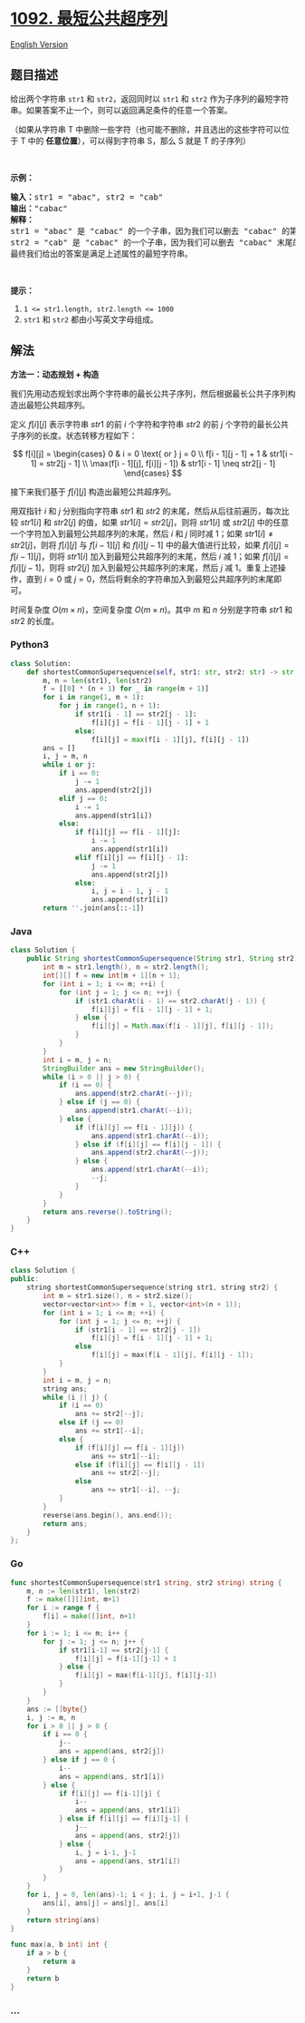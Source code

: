 # [1092. 最短公共超序列](https://leetcode.cn/problems/shortest-common-supersequence)

[English Version](/solution/1000-1099/1092.Shortest%20Common%20Supersequence/README_EN.md)

## 题目描述

<!-- 这里写题目描述 -->

<p>给出两个字符串&nbsp;<code>str1</code> 和&nbsp;<code>str2</code>，返回同时以&nbsp;<code>str1</code>&nbsp;和&nbsp;<code>str2</code>&nbsp;作为子序列的最短字符串。如果答案不止一个，则可以返回满足条件的任意一个答案。</p>

<p>（如果从字符串 T 中删除一些字符（也可能不删除，并且选出的这些字符可以位于 T 中的&nbsp;<strong>任意位置</strong>），可以得到字符串 S，那么&nbsp;S 就是&nbsp;T 的子序列）</p>

<p>&nbsp;</p>

<p><strong>示例：</strong></p>

<pre><strong>输入：</strong>str1 = &quot;abac&quot;, str2 = &quot;cab&quot;
<strong>输出：</strong>&quot;cabac&quot;
<strong>解释：</strong>
str1 = &quot;abac&quot; 是 &quot;cabac&quot; 的一个子串，因为我们可以删去 &quot;cabac&quot; 的第一个 &quot;c&quot;得到 &quot;abac&quot;。 
str2 = &quot;cab&quot; 是 &quot;cabac&quot; 的一个子串，因为我们可以删去 &quot;cabac&quot; 末尾的 &quot;ac&quot; 得到 &quot;cab&quot;。
最终我们给出的答案是满足上述属性的最短字符串。
</pre>

<p>&nbsp;</p>

<p><strong>提示：</strong></p>

<ol>
	<li><code>1 &lt;= str1.length, str2.length &lt;= 1000</code></li>
	<li><code>str1</code> 和&nbsp;<code>str2</code>&nbsp;都由小写英文字母组成。</li>
</ol>

## 解法

<!-- 这里可写通用的实现逻辑 -->

**方法一：动态规划 + 构造**

我们先用动态规划求出两个字符串的最长公共子序列，然后根据最长公共子序列构造出最短公共超序列。

定义 $f[i][j]$ 表示字符串 $str1$ 的前 $i$ 个字符和字符串 $str2$ 的前 $j$ 个字符的最长公共子序列的长度。状态转移方程如下：

$$
f[i][j] =
\begin{cases}
0 & i = 0 \text{ or } j = 0 \\
f[i - 1][j - 1] + 1 & str1[i - 1] = str2[j - 1] \\
\max(f[i - 1][j], f[i][j - 1]) & str1[i - 1] \neq str2[j - 1]
\end{cases}
$$

接下来我们基于 $f[i][j]$ 构造出最短公共超序列。

用双指针 $i$ 和 $j$ 分别指向字符串 $str1$ 和 $str2$ 的末尾，然后从后往前遍历，每次比较 $str1[i]$ 和 $str2[j]$ 的值，如果 $str1[i] = str2[j]$，则将 $str1[i]$ 或 $str2[j]$ 中的任意一个字符加入到最短公共超序列的末尾，然后 $i$ 和 $j$ 同时减 1；如果 $str1[i] \neq str2[j]$，则将 $f[i][j]$ 与 $f[i - 1][j]$ 和 $f[i][j - 1]$ 中的最大值进行比较，如果 $f[i][j] = f[i - 1][j]$，则将 $str1[i]$ 加入到最短公共超序列的末尾，然后 $i$ 减 1；如果 $f[i][j] = f[i][j - 1]$，则将 $str2[j]$ 加入到最短公共超序列的末尾，然后 $j$ 减 1。重复上述操作，直到 $i = 0$ 或 $j = 0$，然后将剩余的字符串加入到最短公共超序列的末尾即可。

时间复杂度 $O(m\times n)$，空间复杂度 $O(m\times n)$。其中 $m$ 和 $n$ 分别是字符串 $str1$ 和 $str2$ 的长度。

<!-- tabs:start -->

### **Python3**

<!-- 这里可写当前语言的特殊实现逻辑 -->

```python
class Solution:
    def shortestCommonSupersequence(self, str1: str, str2: str) -> str:
        m, n = len(str1), len(str2)
        f = [[0] * (n + 1) for _ in range(m + 1)]
        for i in range(1, m + 1):
            for j in range(1, n + 1):
                if str1[i - 1] == str2[j - 1]:
                    f[i][j] = f[i - 1][j - 1] + 1
                else:
                    f[i][j] = max(f[i - 1][j], f[i][j - 1])
        ans = []
        i, j = m, n
        while i or j:
            if i == 0:
                j -= 1
                ans.append(str2[j])
            elif j == 0:
                i -= 1
                ans.append(str1[i])
            else:
                if f[i][j] == f[i - 1][j]:
                    i -= 1
                    ans.append(str1[i])
                elif f[i][j] == f[i][j - 1]:
                    j -= 1
                    ans.append(str2[j])
                else:
                    i, j = i - 1, j - 1
                    ans.append(str1[i])
        return ''.join(ans[::-1])
```

### **Java**

<!-- 这里可写当前语言的特殊实现逻辑 -->

```java
class Solution {
    public String shortestCommonSupersequence(String str1, String str2) {
        int m = str1.length(), n = str2.length();
        int[][] f = new int[m + 1][n + 1];
        for (int i = 1; i <= m; ++i) {
            for (int j = 1; j <= n; ++j) {
                if (str1.charAt(i - 1) == str2.charAt(j - 1)) {
                    f[i][j] = f[i - 1][j - 1] + 1;
                } else {
                    f[i][j] = Math.max(f[i - 1][j], f[i][j - 1]);
                }
            }
        }
        int i = m, j = n;
        StringBuilder ans = new StringBuilder();
        while (i > 0 || j > 0) {
            if (i == 0) {
                ans.append(str2.charAt(--j));
            } else if (j == 0) {
                ans.append(str1.charAt(--i));
            } else {
                if (f[i][j] == f[i - 1][j]) {
                    ans.append(str1.charAt(--i));
                } else if (f[i][j] == f[i][j - 1]) {
                    ans.append(str2.charAt(--j));
                } else {
                    ans.append(str1.charAt(--i));
                    --j;
                }
            }
        }
        return ans.reverse().toString();
    }
}
```

### **C++**

```cpp
class Solution {
public:
    string shortestCommonSupersequence(string str1, string str2) {
        int m = str1.size(), n = str2.size();
        vector<vector<int>> f(m + 1, vector<int>(n + 1));
        for (int i = 1; i <= m; ++i) {
            for (int j = 1; j <= n; ++j) {
                if (str1[i - 1] == str2[j - 1])
                    f[i][j] = f[i - 1][j - 1] + 1;
                else
                    f[i][j] = max(f[i - 1][j], f[i][j - 1]);
            }
        }
        int i = m, j = n;
        string ans;
        while (i || j) {
            if (i == 0)
                ans += str2[--j];
            else if (j == 0)
                ans += str1[--i];
            else {
                if (f[i][j] == f[i - 1][j])
                    ans += str1[--i];
                else if (f[i][j] == f[i][j - 1])
                    ans += str2[--j];
                else
                    ans += str1[--i], --j;
            }
        }
        reverse(ans.begin(), ans.end());
        return ans;
    }
};
```

### **Go**

```go
func shortestCommonSupersequence(str1 string, str2 string) string {
	m, n := len(str1), len(str2)
	f := make([][]int, m+1)
	for i := range f {
		f[i] = make([]int, n+1)
	}
	for i := 1; i <= m; i++ {
		for j := 1; j <= n; j++ {
			if str1[i-1] == str2[j-1] {
				f[i][j] = f[i-1][j-1] + 1
			} else {
				f[i][j] = max(f[i-1][j], f[i][j-1])
			}
		}
	}
	ans := []byte{}
	i, j := m, n
	for i > 0 || j > 0 {
		if i == 0 {
			j--
			ans = append(ans, str2[j])
		} else if j == 0 {
			i--
			ans = append(ans, str1[i])
		} else {
			if f[i][j] == f[i-1][j] {
				i--
				ans = append(ans, str1[i])
			} else if f[i][j] == f[i][j-1] {
				j--
				ans = append(ans, str2[j])
			} else {
				i, j = i-1, j-1
				ans = append(ans, str1[i])
			}
		}
	}
	for i, j = 0, len(ans)-1; i < j; i, j = i+1, j-1 {
		ans[i], ans[j] = ans[j], ans[i]
	}
	return string(ans)
}

func max(a, b int) int {
	if a > b {
		return a
	}
	return b
}
```

### **...**

```

```

<!-- tabs:end -->
